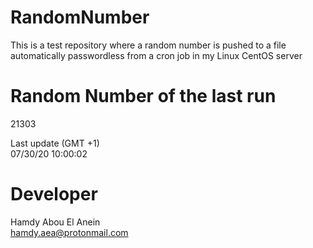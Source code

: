 # RandomNumber    
This is a test repository where a random number is pushed to a file automatically passwordless from a cron job in my Linux CentOS server    
# Random Number of the last run   
21303
      
Last update (GMT +1)    
07/30/20 10:00:02
# Developer    
Hamdy Abou El Anein   
hamdy.aea@protonmail.com
